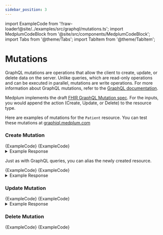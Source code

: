 ```yaml
---
sidebar_position: 3
---
```


import ExampleCode from '!!raw-loader!@site/../examples/src/graphql/mutations.ts';
import MedplumCodeBlock from '@site/src/components/MedplumCodeBlock';
import Tabs from '@theme/Tabs';
import TabItem from '@theme/TabItem';

# Mutations

GraphQL mutations are operations that allow the client to create, update, or delete data on the server. Unlike queries, which are read-only operations and can be executed in parallel, mutations are write operations. For more information about GraphQL mutations, refer to the [GraphQL documentation](https://graphql.org/learn/queries/#mutations).

Medplum implements the draft [FHIR GraphQL Mutation spec](https://hl7.org/fhir/R4/graphql.html#mutations). For the inputs, you would append the action (Create, Update, or Delete) to the resource type.

Here are examples of mutations for the `Patient` resource. You can test these mutations at [graphiql.medplum.com](https://graphiql.medplum.com/)

### Create Mutation

<Tabs groupId="language">
  <TabItem value="graphql" label="GraphQL">
    <MedplumCodeBlock language="graphql" selectBlocks="MutationCreatePatientGraphQL">
      {ExampleCode}
    </MedplumCodeBlock>
  </TabItem>
  <TabItem value="ts" label="Typescript">
    <MedplumCodeBlock language="graphql" selectBlocks="MutationCreatePatient">
      {ExampleCode}
    </MedplumCodeBlock>
  </TabItem>
</Tabs>

<details>
  <summary>Example Response</summary>
  <MedplumCodeBlock language="ts" selectBlocks="MutationCreateResponse">
    {ExampleCode}
  </MedplumCodeBlock>
</details>

Just as with GraphQL queries, you can alias the newly created resource.

<Tabs groupId="language">
  <TabItem value="graphql" label="GraphQL">
    <MedplumCodeBlock language="graphql" selectBlocks="MutationCreatePatientGraphQLAliased">
      {ExampleCode}
    </MedplumCodeBlock>
  </TabItem>
  <TabItem value="ts" label="Typescript">
    <MedplumCodeBlock language="graphql" selectBlocks="MutationCreatePatientAliased">
      {ExampleCode}
    </MedplumCodeBlock>
  </TabItem>
</Tabs>

<details>
  <summary>Example Response</summary>
  <MedplumCodeBlock language="ts" selectBlocks="MutationCreateResponseAliased">
    {ExampleCode}
  </MedplumCodeBlock>
</details>

### Update Mutation

<Tabs groupId="language">
  <TabItem value="graphql" label="GraphQL">
    <MedplumCodeBlock language="graphql" selectBlocks="MutationPatientUpdateGraphQL">
      {ExampleCode}
    </MedplumCodeBlock>
  </TabItem>
  <TabItem value="ts" label="Typescript">
    <MedplumCodeBlock language="graphql" selectBlocks="MutationPatientUpdateTS">
      {ExampleCode}
    </MedplumCodeBlock>
  </TabItem>
</Tabs>

<details>
  <summary>Example Response</summary>
  <MedplumCodeBlock language="ts" selectBlocks="MutationUpdateResponse">
    {ExampleCode}
  </MedplumCodeBlock>
</details>

### Delete Mutation

<Tabs groupId="language">
  <TabItem value="graphql" label="GraphQL">
    <MedplumCodeBlock language="graphql" selectBlocks="MutationPatientDeleteGraphQL">
      {ExampleCode}
    </MedplumCodeBlock>
  </TabItem>
  <TabItem value="ts" label="Typescript">
    <MedplumCodeBlock language="graphql" selectBlocks="MutationPatientDeleteTS">
      {ExampleCode}
    </MedplumCodeBlock>
  </TabItem>
</Tabs>
